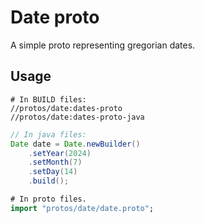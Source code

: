 # Date proto

A simple proto representing gregorian dates.

## Usage

```build
# In BUILD files:
//protos/date:dates-proto
//protos/date:dates-proto-java
```

```java
// In java files:
Date date = Date.newBuilder()
    .setYear(2024)
    .setMonth(7)
    .setDay(14)
    .build();
```

```protobuf
# In proto files.
import "protos/date/date.proto";
```